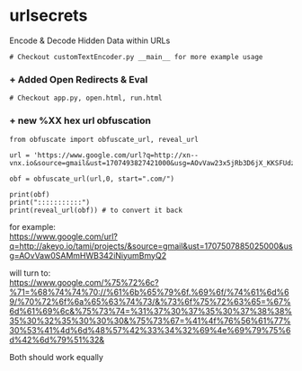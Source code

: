 # urlsecrets
Encode &amp; Decode Hidden Data within URLs
```
# Checkout customTextEncoder.py __main__ for more example usage
```
### + Added Open Redirects & Eval
```
# Checkout app.py, open.html, run.html
```
### + new %XX hex url obfuscation
```
from obfuscate import obfuscate_url, reveal_url

url = 'https://www.google.com/url?q=http://xn--vnx.io&source=gmail&ust=1707493827421000&usg=AOvVaw23x5jRb3D6jX_KKSFUdzBB'

obf = obfuscate_url(url,0, start=".com/")

print(obf)
print(":::::::::::")
print(reveal_url(obf)) # to convert it back

```

for example:<br>
https://www.google.com/url?q=http://akeyo.io/tami/projects/&source=gmail&ust=1707507885025000&usg=AOvVaw0SAMmHWB342iNiyumBmyQ2

will turn to: <br>
https://www.google.com/%75%72%6c?%71=%68%74%74%70://%61%6b%65%79%6f.%69%6f/%74%61%6d%69/%70%72%6f%6a%65%63%74%73/&%73%6f%75%72%63%65=%67%6d%61%69%6c&%75%73%74=%31%37%30%37%35%30%37%38%38%35%30%32%35%30%30%30&%75%73%67=%41%4f%76%56%61%77%30%53%41%4d%6d%48%57%42%33%34%32%69%4e%69%79%75%6d%42%6d%79%51%32&

Both should work equally
